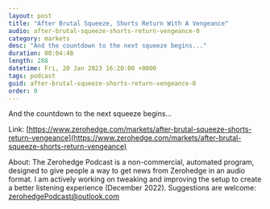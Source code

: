 ```yaml
---
layout: post
title: "After Brutal Squeeze, Shorts Return With A Vengeance"
audio: after-brutal-squeeze-shorts-return-vengeance-0
category: markets
desc: "And the countdown to the next squeeze begins..."
duration: 00:04:48
length: 288
datetime: Fri, 20 Jan 2023 16:20:00 +0000
tags: podcast
guid: after-brutal-squeeze-shorts-return-vengeance-0
order: 0
---
```

And the countdown to the next squeeze begins...

Link: [https://www.zerohedge.com/markets/after-brutal-squeeze-shorts-return-vengeance](https://www.zerohedge.com/markets/after-brutal-squeeze-shorts-return-vengeance)

About: The Zerohedge Podcast is a non-commercial, automated program, designed to give people a way to get news from Zerohedge in an audio format.  I am actively working on tweaking and improving the setup to create a better listening experience (December 2022).  Suggestions are welcome: [zerohedgePodcast@outlook.com](mailto:zerohedgePodcast@outlook.com)